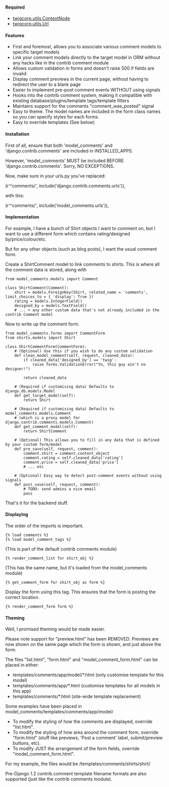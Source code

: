 #### Required
* [twigcorp.utils.ContextNode](http://twigstechtips.blogspot.com.au/2011/05/django-easy-way-for-template-tags-to.html)
* [twigcorp.utils.Url](http://twigstechtips.blogspot.com.au/2011/02/python-simple-query-string-manipulation.html)


#### Features
* First and foremost, allows you to associate various comment models to specific target models
* Link your comment models directly to the target model in ORM without any hacks like in the contrib comment module
* Allows custom validation in forms and doesn't raise 500 if fields are invalid
* Display comment previews in the current page, without having to redirect the user to a blank page
* Easier to implement pre-post comment events WITHOUT using signals
* Hooks into the contrib comment system, making it compatible with existing database/plugins/template tags/template filters
* Maintains support for the comments "comment_was_posted" signal
* Easy to theme. The model names are included in the form class names so you can specify styles for each forms.
* Easy to override templates (See below)


#### Installation
First of all, ensure that both 'model_comments' and 'django.contrib.comments' are included in INSTALLED_APPS.

However, 'model_comments' MUST be included BEFORE 'django.contrib.comments'. Sorry, NO EXCEPTIONS.

Now, make sure in your urls.py you've replaced:

(r'^comments/', include('django.contrib.comments.urls')),

with this:

(r'^comments/', include('model_comments.urls')),


#### Implementation
For example, I have a bunch of Shirt objects I want to comment on, but I want to use a different form which contains rating/designed by/price/colour/etc.

But for any other objects (such as blog posts), I want the usual comment form.

Create a ShirtComment model to link comments to shirts.
This is where all the comment data is stored, along with 

```
from model_comments.models import Comment

class ShirtComment(Comment):
    shirt = models.ForeignKey(Shirt, related_name = 'comments', limit_choices_to = { 'display': True })
    rating = models.IntegerField()
    designed_by = models.TextField()
    # ... + any other custom data that's not already included in the contrib Comment model
```



Now to write up the comment form.

```
from model_comments.forms import CommentForm
from shirts.models import Shirt

class ShirtCommentForm(CommentForm):
    # (Optional) Use this if you wish to do any custom validation
    def clean_model_comment(self, request, cleaned_data):
        if cleaned_data['designed_by'] == 'twig':
            raise forms.ValidationError("Yo, this guy ain't no designer!")
       
        return cleaned_data

    # (Required if customising data) Defaults to django.db.models.Model
    def get_target_model(self):
        return Shirt
    
    # (Required if customising data) Defaults to model_comments.models.Comment
    # (which is a proxy model for django.contrib.comments.models.Comment)
    def get_comment_model(self):
        return ShirtComment

    # (Optional) This allows you to fill in any data that is defined by your custom form/model
    def pre_save(self, request, comment):
        comment.shirt = comment.content_object
        comment.rating = self.cleaned_data['rating']
        comment.price = self.cleaned_data['price']
        # ... etc

    # (Optional) Easy way to detect post-comment events without using signals
    def post_save(self, request, comment):
        # TODO: send admins a nice email
        pass
```

That's it for the backend stuff.


#### Displaying

The order of the imports is important.

```
{% load comments %}
{% load model_comment_tags %}
```

(This is part of the default contrib comments module)

```
{% render_comment_list for shirt_obj %}
```

(This has the same name, but it's loaded from the model_comments module)

```
{% get_comment_form for shirt_obj as form %}
```

Display the form using this tag.
This ensures that the form is posting the correct location.

```
{% render_comment_form form %}
```


#### Theming
Well, I promised theming would be made easier.

Please note support for "preview.html" has been REMOVED.
Previews are now shown on the same page which the form is shown, and just above the form.

The files "list.html", "form.html" and "model_comment_form.html" can be placed in either:

* templates/comments/app/model/*.html (only customise template for this model)
* templates/comments/app/*.html (customise templates for all models in this app)
* templates/comments/*.html (site-wide template replacement)

Some examples have been placed in model_comments/templates/comments/app/model/

* To modify the styling of how the comments are displayed, override "list.html".
* To modify the styling of how area around the comment form, override "form.html" (stuff like previews, 'Post a comment' label, submit/preview buttons, etc).
* To modify JUST the arrangement of the form fields, override "model_comment_form.html".

For my example, the files would be /templates/comments/shirts/shirt/

Pre-Django 1.2 contrib.comment template filename formats are also supported (just like the contrib comments module).
